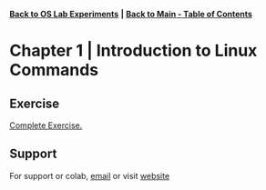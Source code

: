 [**Back to OS Lab Experiments**](https://github.com/xanderbilla/LPU-Academics/tree/main/blob/CSE325/CSE325.md) **|** [**Back to Main - Table of Contents**](https://github.com/xanderbilla/LPU-Academics#readme)

# Chapter 1 | Introduction to Linux Commands

## Exercise

[Complete Exercise.](https://github.com/xanderbilla/LPU-Academics/blob/main/CSE%20325%20-%20OS%20LAB/Experiment%201/Exercise_1.pdf)

## Support

For support or colab, [email](mailto:dev.xanderbilla@gmail.com) or visit [website](https://xanderbilla.com)
